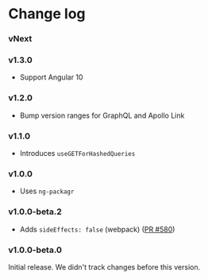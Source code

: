 # Change log

### vNext

### v1.3.0

- Support Angular 10

### v1.2.0

- Bump version ranges for GraphQL and Apollo Link

### v1.1.0

- Introduces `useGETForHashedQueries`

### v1.0.0

- Uses `ng-packagr`

### v1.0.0-beta.2

- Adds `sideEffects: false` (webpack) ([PR #580](https://github.com/kamilkisiela/apollo-angular/pull/580))

### v1.0.0-beta.0

Initial release. We didn't track changes before this version.
